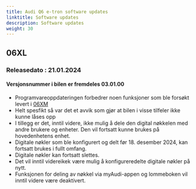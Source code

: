 ```yaml
---
title: Audi Q6 e-tron software updates
linktitle: Software updates
description: Software updates
weight: 30
---
```


## 06XL

### Releasedato : 21.01.2024

#### Versjonsnummer i bilen er fremdeles 03.01.00

- Programvareoppdateringen forbedrer noen funksjoner som ble forsøkt levert i [06XM](../patch06xm/)
- Helt spesfikt så var det et avvik som gjør at bilen i visse tilfeler ikke kunne låses opp
- I tillegg er det, inntil videre, ikke mulig å dele den digital nøkkelen med andre brukere og enheter. Den vil fortsatt kunne brukes på hovedenhetens enhet.
- Digitale nøkler som ble konfigurert og delt før 18. desember 2024, kan fortsatt brukes i fullt omfang.
- Digitale nøkler kan fortsatt slettes.
- Det vil inntil videreikek være mulig å konfigureredelte digitale nøkler på nytt.
- Funksjonen for deling av nøkkel via myAudi-appen og lommeboken vil inntil videre være deaktivert.